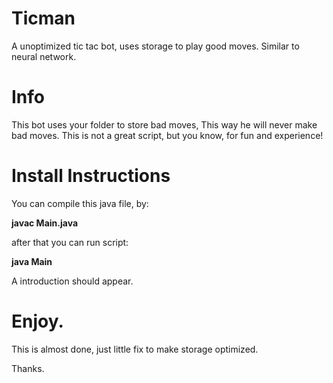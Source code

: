 # Ticman
A unoptimized tic tac bot, uses storage to play good moves. Similar to neural network.



# Info

This bot uses your folder to store bad moves, This way he will never make bad moves.
This is not a great script, but you know, for fun and experience!

# Install Instructions

You can compile this java file, by:

**javac Main.java**

after that you can run script:

**java Main**

A introduction should appear.

# Enjoy.

This is almost done, just little fix to make storage optimized.

Thanks.

